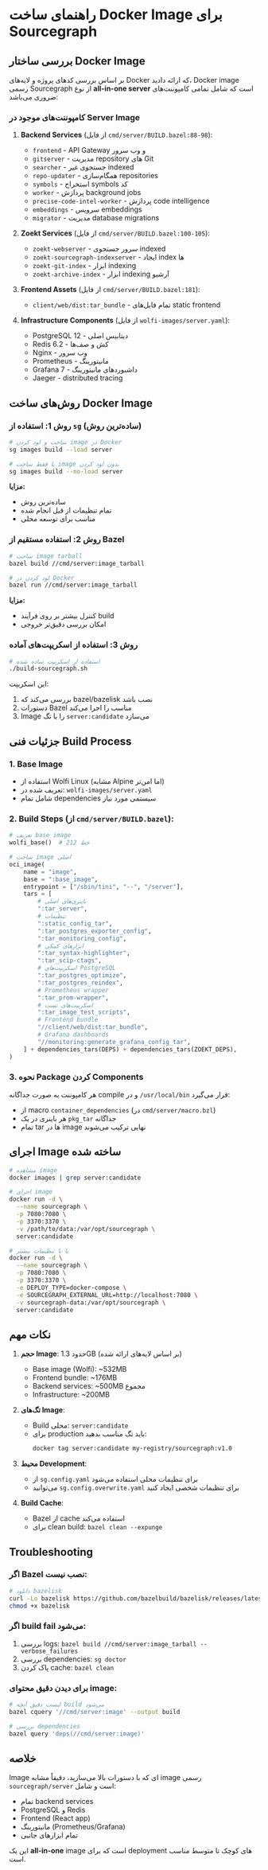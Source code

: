 # راهنمای ساخت Docker Image برای Sourcegraph

## بررسی ساختار Docker Image

بر اساس بررسی کدهای پروژه و لایه‌های Docker که ارائه دادید، Docker image رسمی Sourcegraph از نوع **all-in-one server** است که شامل تمامی کامپوننت‌های ضروری می‌باشد:

### کامپوننت‌های موجود در Server Image

1. **Backend Services** (از فایل `cmd/server/BUILD.bazel:88-98`):
   - `frontend` - API Gateway و وب سرور
   - `gitserver` - مدیریت repository های Git
   - `searcher` - جستجوی غیر indexed
   - `repo-updater` - همگام‌سازی repositories
   - `symbols` - استخراج symbols کد
   - `worker` - پردازش background jobs
   - `precise-code-intel-worker` - پردازش code intelligence
   - `embeddings` - سرویس embeddings
   - `migrator` - مدیریت database migrations

2. **Zoekt Services** (از فایل `cmd/server/BUILD.bazel:100-105`):
   - `zoekt-webserver` - سرور جستجوی indexed
   - `zoekt-sourcegraph-indexserver` - ایجاد index ها
   - `zoekt-git-index` - ابزار indexing
   - `zoekt-archive-index` - ابزار indexing آرشیو

3. **Frontend Assets** (از فایل `cmd/server/BUILD.bazel:181`):
   - `client/web/dist:tar_bundle` - تمام فایل‌های static frontend

4. **Infrastructure Components** (از فایل `wolfi-images/server.yaml`):
   - PostgreSQL 12 - دیتابیس اصلی
   - Redis 6.2 - کش و صف‌ها
   - Nginx - وب سرور
   - Prometheus - مانیتورینگ
   - Grafana 7 - داشبوردهای مانیتورینگ
   - Jaeger - distributed tracing

## روش‌های ساخت Docker Image

### روش 1: استفاده از `sg` (ساده‌ترین روش)

```bash
# ساخت و لود کردن image در Docker
sg images build --load server

# یا فقط ساخت image بدون لود کردن
sg images build --no-load server
```

**مزایا:**
- ساده‌ترین روش
- تمام تنظیمات از قبل انجام شده
- مناسب برای توسعه محلی

### روش 2: استفاده مستقیم از Bazel

```bash
# ساخت image tarball
bazel build //cmd/server:image_tarball

# لود کردن در Docker
bazel run //cmd/server:image_tarball
```

**مزایا:**
- کنترل بیشتر بر روی فرآیند build
- امکان بررسی دقیق‌تر خروجی

### روش 3: استفاده از اسکریپت‌های آماده

```bash
# استفاده از اسکریپت ساده شده
./build-sourcegraph.sh
```

این اسکریپت:
1. بررسی می‌کند که bazel/bazelisk نصب باشد
2. دستورات Bazel مناسب را اجرا می‌کند
3. Image را با تگ `server:candidate` می‌سازد

## جزئیات فنی Build Process

### 1. Base Image
- استفاده از Wolfi Linux (مشابه Alpine اما امن‌تر)
- تعریف شده در: `wolfi-images/server.yaml`
- شامل تمام dependencies سیستمی مورد نیاز

### 2. Build Steps (از `cmd/server/BUILD.bazel`):

```python
# تعریف base image
wolfi_base()  # خط 212

# ساخت image اصلی
oci_image(
    name = "image",
    base = ":base_image",
    entrypoint = ["/sbin/tini", "--", "/server"],
    tars = [
        # باینری‌های اصلی
        ":tar_server",
        # تنظیمات
        ":static_config_tar",
        ":tar_postgres_exporter_config",
        ":tar_monitoring_config",
        # ابزارهای کمکی
        ":tar_syntax-highlighter",
        ":tar_scip-ctags",
        # اسکریپت‌های PostgreSQL
        ":tar_postgres_optimize",
        ":tar_postgres_reindex",
        # Prometheus wrapper
        ":tar_prom-wrapper",
        # اسکریپت‌های تست
        ":tar_image_test_scripts",
        # Frontend bundle
        "//client/web/dist:tar_bundle",
        # Grafana dashboards
        "//monitoring:generate_grafana_config_tar",
    ] + dependencies_tars(DEPS) + dependencies_tars(ZOEKT_DEPS),
)
```

### 3. نحوه Package کردن Components

هر کامپوننت به صورت جداگانه compile و در `/usr/local/bin` قرار می‌گیرد:
- از macro `container_dependencies` (در `cmd/server/macro.bzl`)
- هر باینری در یک `pkg_tar` جداگانه
- تمام tar ها در image نهایی ترکیب می‌شوند

## اجرای Image ساخته شده

```bash
# مشاهده image
docker images | grep server:candidate

# اجرای image
docker run -d \
  --name sourcegraph \
  -p 7080:7080 \
  -p 3370:3370 \
  -v /path/to/data:/var/opt/sourcegraph \
  server:candidate

# یا با تنظیمات بیشتر
docker run -d \
  --name sourcegraph \
  -p 7080:7080 \
  -p 3370:3370 \
  -e DEPLOY_TYPE=docker-compose \
  -e SOURCEGRAPH_EXTERNAL_URL=http://localhost:7080 \
  -v sourcegraph-data:/var/opt/sourcegraph \
  server:candidate
```

## نکات مهم

1. **حجم Image**: حدود 1.3GB (بر اساس لایه‌های ارائه شده)
   - Base image (Wolfi): ~532MB
   - Frontend bundle: ~176MB
   - Backend services: ~500MB مجموع
   - Infrastructure: ~200MB

2. **تگ‌های Image**:
   - Build محلی: `server:candidate`
   - برای production باید تگ مناسب بدهید:
     ```bash
     docker tag server:candidate my-registry/sourcegraph:v1.0
     ```

3. **محیط Development**:
   - از `sg.config.yaml` برای تنظیمات محلی استفاده می‌شود
   - می‌توانید `sg.config.overwrite.yaml` برای تنظیمات شخصی ایجاد کنید

4. **Build Cache**:
   - Bazel از cache استفاده می‌کند
   - برای clean build: `bazel clean --expunge`

## Troubleshooting

### اگر Bazel نصب نیست:
```bash
# دانلود bazelisk
curl -Lo bazelisk https://github.com/bazelbuild/bazelisk/releases/latest/download/bazelisk-linux-amd64
chmod +x bazelisk
```

### اگر build fail می‌شود:
1. بررسی logs: `bazel build //cmd/server:image_tarball --verbose_failures`
2. بررسی dependencies: `sg doctor`
3. پاک کردن cache: `bazel clean`

### برای دیدن دقیق محتوای image:
```bash
# لیست دقیق آنچه build می‌شود
bazel cquery '//cmd/server:image' --output build

# بررسی dependencies
bazel query 'deps(//cmd/server:image)'
```

## خلاصه

Image ای که با دستورات بالا می‌سازید، دقیقاً مشابه image رسمی `sourcegraph/server` است و شامل:
- تمام backend services
- PostgreSQL و Redis
- Frontend (React app)
- مانیتورینگ (Prometheus/Grafana)
- تمام ابزارهای جانبی

این یک **all-in-one** image است که برای deployment های کوچک تا متوسط مناسب است.
